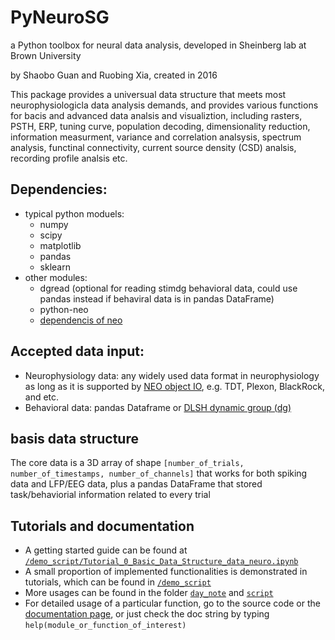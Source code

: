 # PyNeuroSG
a Python toolbox for neural data analysis, developed in Sheinberg lab at Brown University

by Shaobo Guan and Ruobing Xia, created in 2016

This package provides a universual data structure that meets most neurophysiologicla data analysis demands, and provides various functions for bacis and advanced data analsis and visualiztion, including rasters, PSTH, ERP, tuning curve, population decoding, dimensionality reduction, information measurment, variance and correlation analsysis, spectrum analysis, functinal connectivity, current source density (CSD) analsis, recording profile analsis etc.


## Dependencies:
- typical python moduels:
  - numpy
  - scipy
  - matplotlib
  - pandas
  - sklearn
- other modules:
  - dgread (optional for reading stimdg behavioral data, could use pandas instead if behaviral data is in pandas DataFrame)
  - python-neo   
  - [dependencis of neo](http://neo.readthedocs.io/en/latest/install.html)

## Accepted data input:
- Neurophysiology data: any widely used data format in neurophysiology as long as it is supported by [NEO object IO](http://neuralensemble.org/neo/), e.g. TDT, Plexon, BlackRock, and etc.
- Behavioral data: pandas Dataframe or [DLSH dynamic group (dg)](http://charlotte.neuro.brown.edu/private/docs/software/dlsh/dlshdoc.html)

## basis data structure

The core data is a 3D array of shape `[number_of_trials, number_of_timestamps, number_of_channels]` that works for both spiking data and LFP/EEG data, plus a pandas DataFrame that stored task/behaviorial information related to every trial

## Tutorials and documentation

* A getting started guide can be found at [`/demo_script/Tutorial_0_Basic_Data_Structure_data_neuro.ipynb`](/demo_script/Tutorial_0_Basic_Data_Structure_data_neuro.ipynb)
* A small proportion of implemented functionalities is demonstrated in tutorials, which can be found in [`/demo_script`](/demo_script)
* More usages can be found in the folder [`day_note`](/day_note) and [`script`](/script)
* For detailed usage of a particular function, go to the source code or the [documentation page](summitkwan.github.io/PyNeuroSG/), or just check the doc string by typing `help(module_or_function_of_interest)`
  

